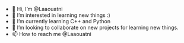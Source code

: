 - 👋 Hi, I’m @Laaouatni
- 👀 I’m interested in learning new things :)
- 🌱 I’m currently learning C++ and Python
- 💞️ I’m looking to collaborate on new projects for learning new things.
- 📫 How to reach me @Laaouatni

<!---
Laaouatni/Laaouatni is a ✨ special ✨ repository because its `README.md` (this file) appears on your GitHub profile.
You can click the Preview link to take a look at your changes.
--->
